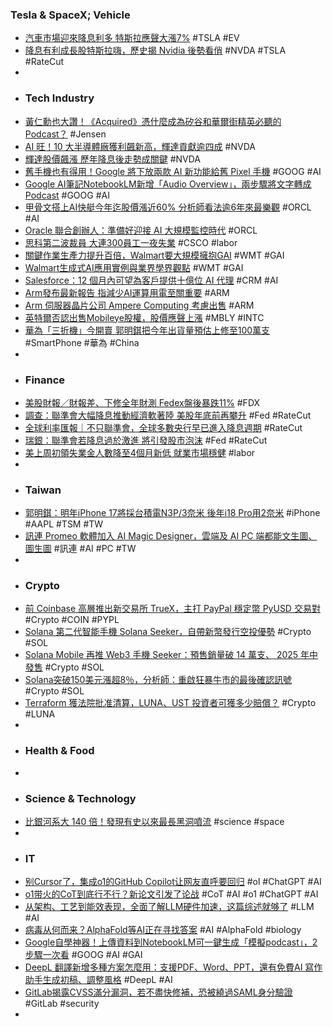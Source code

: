 ### Tesla & SpaceX; Vehicle
- [汽車市場迎來降息利多 特斯拉應聲大漲7%](https://news.cnyes.com/news/id/5720768) #TSLA #EV
- [降息有利成長股特斯拉嗨，歷史揭 Nvidia 後勢看俏](https://finance.technews.tw/2024/09/20/us-stock-market-0920/) #NVDA #TSLA #RateCut
-
- ### Tech Industry
- [黃仁勳也大讚！《Acquired》憑什麼成為矽谷和華爾街精英必聽的 Podcast？](https://www.blocktempo.com/what-is-acquired/) #Jensen
- [AI 旺！10 大半導體廠獲利飆新高，輝達貢獻逾四成](https://finance.technews.tw/2024/09/20/profit-of-top-10-semiconductor-factories-soars-to-new-highs/) #NVDA
- [輝達股價飆漲 歷年降息後走勢成關鍵](https://news.cnyes.com/news/id/5720766) #NVDA
- [舊手機也有得用！Google 將下放兩款 AI 新功能給舊 Pixel 手機](https://m.eprice.com.tw/mobile/talk/4541/5812430/1) #GOOG #AI
- [Google AI筆記NotebookLM新增「Audio Overview」，兩步驟將文字轉成Podcast](https://www.blocktempo.com/google-notebooklm-adds-audio-overview-function/) #GOOG #AI
- [甲骨文搭上AI快艇今年迄股價漲近60% 分析師看法逾6年來最樂觀](https://news.cnyes.com/news/id/5719655) #ORCL #AI
- [Oracle 聯合創辦人：準備好迎接 AI 大規模監控時代](https://infosecu.technews.tw/2024/09/20/ellison-declares-oracle-all-in-on-ai-mass-surveillance/) #ORCL
- [思科第二波裁員 大連300員工一夜失業](https://www.epochtimes.com/b5/24/9/20/n14335027.htm) #CSCO #labor
- [關鍵作業生產力提升百倍，Walmart要大規模擁抱GAI](https://www.ithome.com.tw/news/165047) #WMT #GAI
- [Walmart生成式AI應用實例與業界學界觀點](https://www.ithome.com.tw/news/165048) #WMT #GAI
- [Salesforce：12 個月內可望為客戶提供十億位 AI 代理](https://technews.tw/2024/09/20/salesforce-ai-agent/) #CRM #AI
- [Arm發布最新報告 指減少AI運算用電至關重要](https://news.cnyes.com/news/id/5721370) #ARM
- [Arm 伺服器晶片公司 Ampere Computing 考慮出售](https://finance.technews.tw/2024/09/20/arm-server-chip-company-ampere-computing-explores-sale/) #ARM
- [英特爾否認出售Mobileye股權，股價應聲上漲](https://uanalyze.com.tw/articles/830126775) #MBLY #INTC
- [華為「三折機」今開賣 郭明錤把今年出貨量預估上修至100萬支](https://news.cnyes.com/news/id/5720614) #SmartPhone #華為 #China
-
- ### Finance
- [美股財報／財報差、下修全年財測 Fedex盤後暴跌11%](https://news.ustv.com.tw/newsdetail/20240920A001004) #FDX
- [調查：聯準會大幅降息推動經濟軟著陸 美股年底前再攀升](https://news.cnyes.com/news/id/5720596) #Fed #RateCut
- [全球利率匯報｜不只聯準會，全球多數央行早已進入降息週期](https://uanalyze.com.tw/articles/382766781) #RateCut
- [瑞銀：聯準會若降息過於激進 將引發股市泡沫](https://news.cnyes.com/news/id/5721228) #Fed #RateCut
- [美上周初領失業金人數降至4個月新低 就業市場穩健](https://news.cnyes.com/news/id/5720554) #labor
-
- ### Taiwan
- [郭明錤：明年iPhone 17將採台積電N3P/3奈米 後年i18 Pro用2奈米](https://news.cnyes.com/news/id/5721286) #iPhone #AAPL #TSM #TW
- [訊連 Promeo 軟體加入 AI Magic Designer，雲端及 AI PC 端都能文生圖、 圖生圖](https://www.techbang.com/posts/118381-promeo-ai-magic-designer-ai-pc) #訊連 #AI #PC #TW
-
- ### Crypto
- [前 Coinbase 高層推出新交易所 TrueX，主打 PayPal 穩定幣 PyUSD 交易對](https://abmedia.io/new-crypto-exchange-truex-using-paypal-pyusd-by-ex-coinbase-circle-excutive) #Crypto #COIN #PYPL
- [Solana 第二代智能手機 Solana Seeker，自帶新幣發行空投優勢](https://abmedia.io/2nd-solana-phone-seeker) #Crypto #SOL
- [Solana Mobile 再推 Web3 手機 Seeker：預售銷量破 14 萬支、 2025 年中發售](https://news.owlting.com/articles/814302) #Crypto #SOL
- [Solana突破150美元漲超8％，分析師：重啟狂暴牛市的最後確認訊號](https://www.blocktempo.com/solana-breaks-through-150-and-rises-over-8-percent/) #Crypto #SOL
- [Terraform 獲法院批准清算，LUNA、UST 投資者可獲多少賠償？](https://www.blocktempo.com/terraform-labs-approved-for-bankruptcy-wind-down/) #Crypto #LUNA
-
- ### Health & Food
-
- ### Science & Technology
- [比銀河系大 140 倍！發現有史以來最長黑洞噴流](https://technews.tw/2024/09/19/lofar-porphyrion-black-hole-giant-jet-galaxy/) #science #space
-
- ### IT
- [别Cursor了，集成o1的GitHub Copilot让网友直呼要回归](https://www.jiqizhixin.com/articles/2024-09-20-5) #ol #ChatGPT #AI
- [o1带火的CoT到底行不行？新论文引发了论战](https://www.jiqizhixin.com/articles/2024-09-20-6) #CoT #AI #o1 #ChatGPT #AI
- [从架构、工艺到能效表现，全面了解LLM硬件加速，这篇综述就够了](https://www.jiqizhixin.com/articles/2024-09-20-4) #LLM #AI
- [病毒从何而来？AlphaFold等AI正在寻找答案](https://www.jiqizhixin.com/articles/2024-09-20-3) #AI #AlphaFold #biology
- [Google自學神器！上傳資料到NotebookLM可一鍵生成「模擬podcast」，2步驟一次看](https://www.bnext.com.tw/article/80532/google-notebooklm-audio-overview) #GOOG #AI #GAI
- [DeepL 翻譯新增多種方案怎麼用：支援PDF、Word、PPT，還有免費AI 寫作助手生成初稿、調整風格](https://www.techbang.com/posts/118064-deepl-offers-a-variety-of-paid-plans-to-provide-fast-accurate) #DeepL #AI
- [GitLab揭露CVSS滿分漏洞，若不盡快修補，恐被繞過SAML身分驗證](https://www.ithome.com.tw/news/165090) #GitLab #security
-